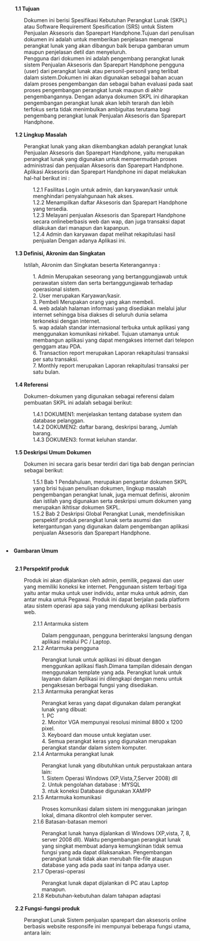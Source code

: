 <ol>
<b>1.1	Tujuan</b>
	<ol>
	Dokumen ini berisi Spesifikasi Kebutuhan Perangkat Lunak (SKPL) atau Software Requirement Spesification (SRS)  untuk Sistem Penjualan Aksesoris dan Sparepart Handphone.Tujuan dari penulisan dokumen ini adalah untuk memberikan penjelasan mengenai perangkat lunak yang akan dibangun baik berupa gambaran umum maupun penjelasan detil dan menyeluruh.<br>
	Pengguna dari dokumen ini adalah pengembang perangkat lunak sistem Penjualan Aksesoris dan Sparepart Handphone pengguna (user) dari perangkat lunak atau personil-personil yang terlibat dalam sistem.Dokumen ini akan digunakan sebagai bahan acuan dalam proses pengembangan dan sebagai bahan evaluasi pada saat proses pengembangan  perangkat lunak maupun di akhir pengembangannya. Dengan adanya dokumen SKPL ini diharapkan pengembangan perangkat lunak akan lebih terarah dan lebih terfokus serta tidak menimbulkan ambiguitas terutama bagi pengembang perangkat lunak Penjualan Aksesoris dan Sparepart Handphone.
	</ol><br>
<b>1.2	Lingkup Masalah<br></b>
	<ol>Perangkat lunak yang akan dikembangkan adalah perangkat lunak Penjualan Aksesoris dan Sparepart Handphone, yaitu merupakan perangkat lunak yang digunakan untuk mempermudah proses administrasi dan penjualan Aksesoris dan Sparepart Handphone.<br>
	Aplikasi Aksesoris dan Sparepart Handphone ini dapat melakukan hal-hal berikut ini : <br>
		<ol>
		1.2.1 Fasilitas Login untuk admin, dan karyawan/kasir untuk menghindari penyalahgunaan hak akses.<br>
		1.2.2 Menampilkan daftar Aksesoris dan Sparepart Handphone yang tersedia.<br>
		1.2.3 Melayani penjualan Aksesoris dan Sparepart Handphone secara onlineberbasis web dan wap, dan  juga  transaksi dapat dilakukan dari manapun dan kapanpun.<br>
		1.2.4 Admin dan karyawan dapat melihat rekapitulasi hasil penjualan Dengan adanya Aplikasi ini.<br>
		</ol>
	</ol><br>
<b>1.3	Definisi, Akronim dan Singkatan</b>
   <ol>Istilah, Akronim dan Singkatan beserta Keterangannya : <br>
	 	<ol>
	 	1. Admin Merupakan seseorang yang bertanggungjawab untuk perawatan sistem dan  serta bertanggungjawab terhadap operasional sistem.<br>
	 	2. User merupakan Karyawan/kasir.<br>
	 	3. Pembeli Merupakan orang yang akan membeli. <br>
	 	4. web adalah halaman informasi yang disediakan melalui jalur internet sehingga bisa diakses di seluruh dunia selama terkoneksi dengan internet.<br>
	 	5. wap adalah standar internasional terbuka untuk aplikasi yang menggunakan komunikasi nirkabel. Tujuan utamanya untuk membangun aplikasi yang dapat mengakses internet dari telepon genggam atau PDA.<br>
	 	6. Transaction report merupakan Laporan rekapitulasi transaksi per satu transaksi.<br>
	 	7. Monthly report merupakan Laporan rekapitulasi transaksi per satu bulan.<br>
	 	</ol>
 </ol></br>
<b>1.4	Referensi</b><br>
	<ol>Dokumen-dokumen yang digunakan sebagai referensi dalam pembuatan SKPL ini adalah sebagai berikut: <br>
		<ol>
	    1.4.1 DOKUMEN1: menjelaskan tentang database system dan database pelanggan.<br> 
	    1.4.2 DOKUMEN2: daftar barang, deskripsi barang, Jumlah barang.<br>
	    1.4.3 DOKUMEN3: format keluhan standar.<br>
		</ol>
    </ol><br>
<b>1.5	Deskripsi Umum Dokumen</b><br>
	<ol>Dokumen ini secara garis besar terdiri dari tiga bab dengan perincian sebagai berikut: <br>
		<ol>
		1.5.1 Bab 1 Pendahuluan, merupakan pengantar dokumen  SKPL yang brisi tujuan penulisan dokumen, lingkup masalah pengembangan perangkat lunak, juga memuat definisi, akronim dan istilah yang digunakan  serta deskripsi umum dokumen yang merupakan ikhtisar dokumen SKPL.<br>
		1.5.2 Bab 2 Deskripsi Global Perangkat Lunak, mendefinisikan perspektif produk perangkat lunak serta asumsi dan ketergantungan yang digunakan dalam pengembangan aplikasi penjualan Aksesoris dan Sparepart Handphone.<br>
		</ol>
	</ol>
</ol><br>
 <b><li>Gambaran Umum</li><br></b>
<ol>
	<b>2.1 Perspektif produk</b> 
	<ol>Produk ini akan dijalankan oleh admin, pemilik, pegawai dan user yang
	memiliki koneksi ke internet. Penggunaan sistem terbagi tiga yaitu antar
	muka untuk user individu, antar muka untuk admin, dan antar muka untuk
	Pegawai. Produk ini dapat berjalan pada platform atau sistem operasi 
	apa saja yang mendukung aplikasi berbasis web.<br> 
		<ol>
		2.1.1 Antarmuka sistem  
			  <ol>Dalam penggunaan, pengguna berinteraksi langsung dengan aplikasi melalui PC / Laptop.</ol>
		2.1.2 Antarmuka pengguna 
			  <ol>Perangkat lunak untuk aplikasi ini dibuat dengan menggunkan aplikasi flash.Dimana tampilan didesain dengan menggunakan template yang ada. Perangkat lunak untuk layanan dalam Aplikasi ini dilengkapi dengan menu untuk pengaksesan berbagai fungsi yang disediakan.</ol>
		2.1.3 Antarmuka perangkat keras
			  <ol>
			  Perangkat keras yang dapat digunakan dalam perangkat lunak yang dibuat:<br>
				1.	PC<br>
				2.	Monitor VGA mempunyai resolusi minimal 8800 x 1200 pixel.<br>
				3.	Keyboard dan mouse untuk kegiatan user.<br>
				4.	Semua perangkat keras yang digunakan merupakan perangkat standar dalam sistem komputer.
			</ol>
		2.1.4 Antarmuka perangkat lunak
			  <ol>Perangkat lunak yang dibutuhkan untuk perpustakaan antara lain:<br>
				1. Sistem Operasi Windows (XP,Vista,7,Server 2008) dll<br>
				2. Untuk pengolahan database : MYSQL<br>
				3. ntuk koneksi Database digunakan XAMPP
			</ol>
		2.1.5 Antarmuka komunikasi
			  <ol>
			  Proses komunikasi dalam sistem ini menggunakan jaringan lokal, dimana dikontrol oleh komputer server.
			  </ol>
		2.1.6 Batasan-batasan memori
			  <ol>Perangkat lunak hanya dijalankan di Windows (XP,vista, 7, 8, server 2008 dll).
			  Waktu pengembangan perangkat lunak yang singkat membuat adanya kemungkinan tidak semua fungsi yang ada dapat dilaksanakan. Pengembangan perangkat lunak tidak akan merubah file-file ataupun database yang ada pada saat ini tanpa adanya user.</ol>
		2.1.7 Operasi-operasi
			  <ol>Perangkat lunak dapat dijalankan di PC atau Laptop manapun.</ol>
		2.1.8 Kebutuhan-kebutuhan dalam tahapan adaptasi
		</ol>
	</ol><br>
	<b>2.2 Fungsi-fungsi produk<br></b>
	<ol>Perangkat Lunak Sistem penjualan sparepart dan aksesoris online berbasis website responsife ini mempunyai beberapa fungsi utama, 
	antara lain: <br>